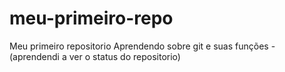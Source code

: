 # meu-primeiro-repo
Meu primeiro repositorio
Aprendendo sobre git e suas funções - (aprendendi a ver o status do repositorio)